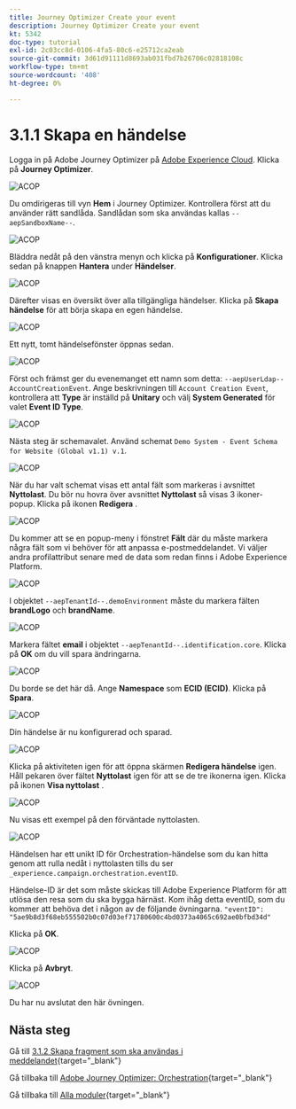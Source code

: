 ```yaml
---
title: Journey Optimizer Create your event
description: Journey Optimizer Create your event
kt: 5342
doc-type: tutorial
exl-id: 2c03cc8d-0106-4fa5-80c6-e25712ca2eab
source-git-commit: 3d61d91111d8693ab031fbd7b26706c02818108c
workflow-type: tm+mt
source-wordcount: '408'
ht-degree: 0%

---
```


# 3.1.1 Skapa en händelse

Logga in på Adobe Journey Optimizer på [Adobe Experience Cloud](https://experience.adobe.com). Klicka på **Journey Optimizer**.

![ACOP](./images/acophome.png)

Du omdirigeras till vyn **Hem** i Journey Optimizer. Kontrollera först att du använder rätt sandlåda. Sandlådan som ska användas kallas `--aepSandboxName--`.

![ACOP](./images/acoptriglp.png)

Bläddra nedåt på den vänstra menyn och klicka på **Konfigurationer**. Klicka sedan på knappen **Hantera** under **Händelser**.

![ACOP](./images/acopmenu.png)

Därefter visas en översikt över alla tillgängliga händelser. Klicka på **Skapa händelse** för att börja skapa en egen händelse.

![ACOP](./images/emptyevent.png)

Ett nytt, tomt händelsefönster öppnas sedan.

![ACOP](./images/emptyevent1.png)

Först och främst ger du evenemanget ett namn som detta: `--aepUserLdap--AccountCreationEvent`.
Ange beskrivningen till `Account Creation Event`, kontrollera att **Type** är inställd på **Unitary** och välj **System Generated** för valet **Event ID Type**.

![ACOP](./images/eventdescription.png)

Nästa steg är schemavalet. Använd schemat `Demo System - Event Schema for Website (Global v1.1) v.1`.

![ACOP](./images/eventschema.png)

När du har valt schemat visas ett antal fält som markeras i avsnittet **Nyttolast**. Du bör nu hovra över avsnittet **Nyttolast** så visas 3 ikoner-popup. Klicka på ikonen **Redigera** .

![ACOP](./images/eventpayload.png)

Du kommer att se en popup-meny i fönstret **Fält** där du måste markera några fält som vi behöver för att anpassa e-postmeddelandet.  Vi väljer andra profilattribut senare med de data som redan finns i Adobe Experience Platform.

![ACOP](./images/eventfields.png)

I objektet `--aepTenantId--.demoEnvironment` måste du markera fälten **brandLogo** och **brandName**.

![ACOP](./images/eventpayloadbr.png)

Markera fältet **email** i objektet `--aepTenantId--.identification.core`. Klicka på **OK** om du vill spara ändringarna.

![ACOP](./images/eventpayloadbrid.png)

Du borde se det här då. Ange **Namespace** som **ECID (ECID)**. Klicka på **Spara**.

![ACOP](./images/eventsave.png)

Din händelse är nu konfigurerad och sparad.

![ACOP](./images/eventdone.png)

Klicka på aktiviteten igen för att öppna skärmen **Redigera händelse** igen. Håll pekaren över fältet **Nyttolast** igen för att se de tre ikonerna igen. Klicka på ikonen **Visa nyttolast** .

![ACOP](./images/viewevent.png)

Nu visas ett exempel på den förväntade nyttolasten.

![ACOP](./images/fullpayload.png)

Händelsen har ett unikt ID för Orchestration-händelse som du kan hitta genom att rulla nedåt i nyttolasten tills du ser `_experience.campaign.orchestration.eventID`.

Händelse-ID är det som måste skickas till Adobe Experience Platform för att utlösa den resa som du ska bygga härnäst. Kom ihåg detta eventID, som du kommer att behöva det i någon av de följande övningarna.
`"eventID": "5ae9b8d3f68eb555502b0c07d03ef71780600c4bd0373a4065c692ae0bfbd34d"`

Klicka på **OK**.

![ACOP](./images/payloadeventID.png)

Klicka på **Avbryt**.

![ACOP](./images/payloadeventID1.png)

Du har nu avslutat den här övningen.

## Nästa steg

Gå till [3.1.2 Skapa fragment som ska användas i meddelandet](./ex2.md){target="_blank"}

Gå tillbaka till [Adobe Journey Optimizer: Orchestration](./journey-orchestration-create-account.md){target="_blank"}

Gå tillbaka till [Alla moduler](./../../../../overview.md){target="_blank"}

